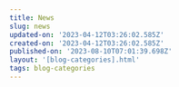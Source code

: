 ```yaml
---
title: News
slug: news
updated-on: '2023-04-12T03:26:02.585Z'
created-on: '2023-04-12T03:26:02.585Z'
published-on: '2023-08-10T07:01:39.698Z'
layout: '[blog-categories].html'
tags: blog-categories
---
```



